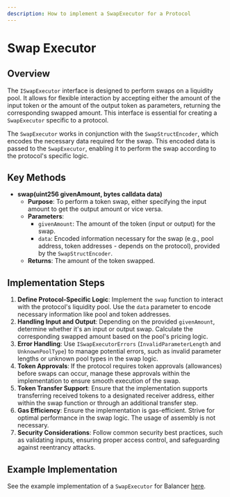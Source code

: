 ```yaml
---
description: How to implement a SwapExecutor for a Protocol
---
```


# Swap Executor

## Overview

The `ISwapExecutor` interface is designed to perform swaps on a liquidity pool. It allows for flexible interaction by accepting either the amount of the input token or the amount of the output token as parameters, returning the corresponding swapped amount. This interface is essential for creating a `SwapExecutor` specific to a protocol.

The `SwapExecutor` works in conjunction with the `SwapStructEncoder`, which encodes the necessary data required for the swap. This encoded data is passed to the `SwapExecutor`, enabling it to perform the swap according to the protocol's specific logic.

## Key Methods

* **swap(uint256 givenAmount, bytes calldata data)**
  * **Purpose**: To perform a token swap, either specifying the input amount to get the output amount or vice versa.
  * **Parameters**:
    * `givenAmount`: The amount of the token (input or output) for the swap.
    * `data`: Encoded information necessary for the swap (e.g., pool address, token addresses - depends on the protocol), provided by the `SwapStructEncoder`.
  * **Returns**: The amount of the token swapped.

## Implementation Steps

1. **Define Protocol-Specific Logic**: Implement the `swap` function to interact with the protocol's liquidity pool. Use the `data` parameter to encode necessary information like pool and token addresses.
2. **Handling Input and Output**: Depending on the provided `givenAmount`, determine whether it's an input or output swap. Calculate the corresponding swapped amount based on the pool's pricing logic.
3. **Error Handling**: Use `ISwapExecutorErrors` (`InvalidParameterLength` and `UnknownPoolType`) to manage potential errors, such as invalid parameter lengths or unknown pool types in the swap logic.
4. **Token Approvals**: If the protocol requires token approvals (allowances) before swaps can occur, manage these approvals within the implementation to ensure smooth execution of the swap.
5. **Token Transfer Support**: Ensure that the implementation supports transferring received tokens to a designated receiver address, either within the swap function or through an additional transfer step.
6. **Gas Efficiency**: Ensure the implementation is gas-efficient. Strive for optimal performance in the swap logic. The usage of assembly is not necessary.
7. **Security Considerations**: Follow common security best practices, such as validating inputs, ensuring proper access control, and safeguarding against reentrancy attacks.

## Example Implementation

See the example implementation of a `SwapExecutor` for Balancer [here](../../evm/src/balancer-v2/BalancerSwapExecutor.sol).
